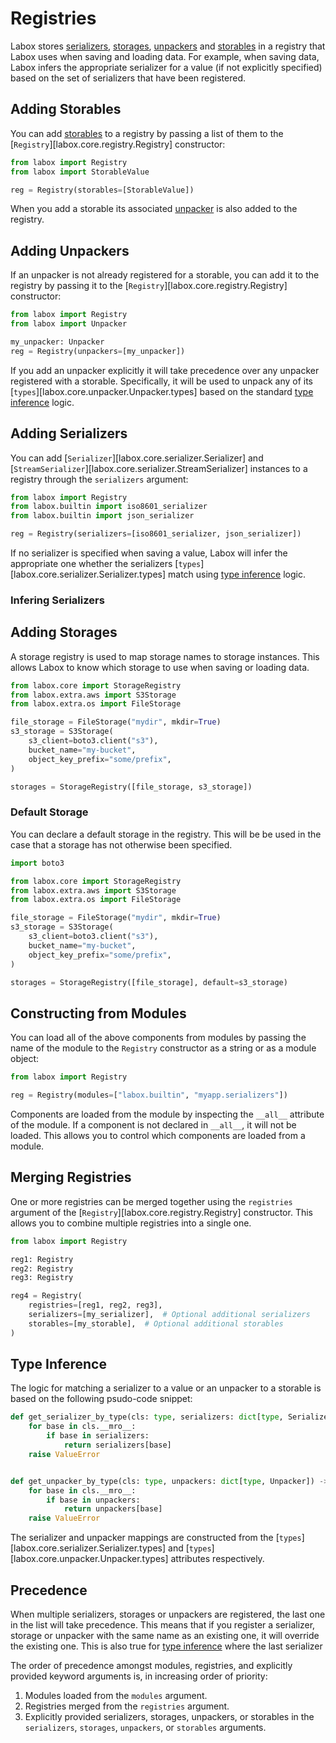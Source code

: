 # Registries

Labox stores [serializers](#adding-serializers), [storages](#adding-storages),
[unpackers](#adding-unpackers) and [storables](#adding-storables) in a registry that
Labox uses when saving and loading data. For example, when saving data, Labox infers the
appropriate serializer for a value (if not explicitly specified) based on the set of
serializers that have been registered.

## Adding Storables

You can add [storables](./storages.md) to a registry by passing a list of them to the
[`Registry`][labox.core.registry.Registry] constructor:

```python
from labox import Registry
from labox import StorableValue

reg = Registry(storables=[StorableValue])
```

When you add a storable its associated [unpacker](./unpackers.md) is also added to the
registry.

## Adding Unpackers

If an unpacker is not already registered for a storable, you can add it to the registry
by passing it to the [`Registry`][labox.core.registry.Registry] constructor:

```python
from labox import Registry
from labox import Unpacker

my_unpacker: Unpacker
reg = Registry(unpackers=[my_unpacker])
```

If you add an unpacker explicitly it will take precedence over any unpacker registered
with a storable. Specifically, it will be used to unpack any of its
[`types`][labox.core.unpacker.Unpacker.types] based on the standard
[type inference](#type-inference) logic.

## Adding Serializers

You can add [`Serializer`][labox.core.serializer.Serializer] and
[`StreamSerializer`][labox.core.serializer.StreamSerializer] instances to a registry
through the `serializers` argument:

```python
from labox import Registry
from labox.builtin import iso8601_serializer
from labox.builtin import json_serializer

reg = Registry(serializers=[iso8601_serializer, json_serializer])
```

If no serializer is specified when saving a value, Labox will infer the appropriate one
whether the serializers [`types`][labox.core.serializer.Serializer.types] match using
[type inference](#type-inference) logic.

### Infering Serializers

## Adding Storages

A storage registry is used to map storage names to storage instances. This allows Labox
to know which storage to use when saving or loading data.

```python
from labox.core import StorageRegistry
from labox.extra.aws import S3Storage
from labox.extra.os import FileStorage

file_storage = FileStorage("mydir", mkdir=True)
s3_storage = S3Storage(
    s3_client=boto3.client("s3"),
    bucket_name="my-bucket",
    object_key_prefix="some/prefix",
)

storages = StorageRegistry([file_storage, s3_storage])
```

### Default Storage

You can declare a default storage in the registry. This will be be used in the case that
a storage has not otherwise been specified.

```python
import boto3

from labox.core import StorageRegistry
from labox.extra.aws import S3Storage
from labox.extra.os import FileStorage

file_storage = FileStorage("mydir", mkdir=True)
s3_storage = S3Storage(
    s3_client=boto3.client("s3"),
    bucket_name="my-bucket",
    object_key_prefix="some/prefix",
)

storages = StorageRegistry([file_storage], default=s3_storage)
```

## Constructing from Modules

You can load all of the above components from modules by passing the name of the module
to the `Registry` constructor as a string or as a module object:

```python
from labox import Registry

reg = Registry(modules=["labox.builtin", "myapp.serializers"])
```

Components are loaded from the module by inspecting the `__all__` attribute of the
module. If a component is not declared in `__all__`, it will not be loaded. This allows
you to control which components are loaded from a module.

## Merging Registries

One or more registries can be merged together using the `registries` argument of the
[`Registry`][labox.core.registry.Registry] constructor. This allows you to combine
multiple registries into a single one.

```python
from labox import Registry

reg1: Registry
reg2: Registry
reg3: Registry

reg4 = Registry(
    registries=[reg1, reg2, reg3],
    serializers=[my_serializer],  # Optional additional serializers
    storables=[my_storable],  # Optional additional storables
)
```

## Type Inference

The logic for matching a serializer to a value or an unpacker to a storable is based on
the following psudo-code snippet:

```python
def get_serializer_by_type(cls: type, serializers: dict[type, Serializer]) -> Serializer:
    for base in cls.__mro__:
        if base in serializers:
            return serializers[base]
    raise ValueError


def get_unpacker_by_type(cls: type, unpackers: dict[type, Unpacker]) -> Unpacker:
    for base in cls.__mro__:
        if base in unpackers:
            return unpackers[base]
    raise ValueError
```

The serializer and unpacker mappings are constructed from the
[`types`][labox.core.serializer.Serializer.types] and
[`types`][labox.core.unpacker.Unpacker.types] attributes respectively.

## Precedence

When multiple serializers, storages or unpackers are registered, the last one in the
list will take precedence. This means that if you register a serializer, storage or
unpacker with the same name as an existing one, it will override the existing one. This
is also true for [type inference](#type-inference) where the last serializer

The order of precedence amongst modules, registries, and explicitly provided keyword
arguments is, in increasing order of priority:

1. Modules loaded from the `modules` argument.
1. Registries merged from the `registries` argument.
1. Explicitly provided serializers, storages, unpackers, or storables in the
    `serializers`, `storages`, `unpackers`, or `storables` arguments.
